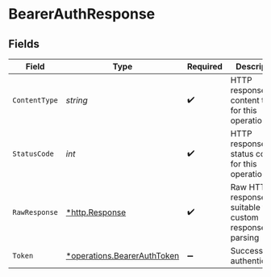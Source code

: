 # BearerAuthResponse


## Fields

| Field                                                                            | Type                                                                             | Required                                                                         | Description                                                                      |
| -------------------------------------------------------------------------------- | -------------------------------------------------------------------------------- | -------------------------------------------------------------------------------- | -------------------------------------------------------------------------------- |
| `ContentType`                                                                    | *string*                                                                         | :heavy_check_mark:                                                               | HTTP response content type for this operation                                    |
| `StatusCode`                                                                     | *int*                                                                            | :heavy_check_mark:                                                               | HTTP response status code for this operation                                     |
| `RawResponse`                                                                    | [*http.Response](https://pkg.go.dev/net/http#Response)                           | :heavy_check_mark:                                                               | Raw HTTP response; suitable for custom response parsing                          |
| `Token`                                                                          | [*operations.BearerAuthToken](../../../pkg/models/operations/bearerauthtoken.md) | :heavy_minus_sign:                                                               | Successful authentication.                                                       |